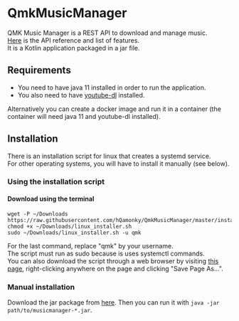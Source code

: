 # QmkMusicManager
QMK Music Manager is a REST API to download and manage music.  
[Here](https://github.com/hQamonky/QmkMusicManager/blob/master/docs/Api%20User%20Guide.md)
is the API reference and list of features.  
It is a Kotlin application packaged in a jar file.
## Requirements
- You need to have java 11 installed in order to run the application.  
- You also need to have [youtube-dl](https://youtube-dl.org/) installed.  

Alternatively you can create a docker image and run it in a container (the container will need java 11 and youtube-dl installed).
## Installation
There is an installation script for linux that creates a systemd service.  
For other operating systems, you will have to install it manually (see below).
### Using the installation script
#### Download using the terminal
``` shell
wget -P ~/Downloads https://raw.githubusercontent.com/hQamonky/QmkMusicManager/master/installers/linux_installer.sh
chmod +x ~/Downloads/linux_installer.sh
sudo ~/Downloads/linux_installer.sh -u qmk
```
For the last command, replace "qmk" by your username.  
The script must run as sudo because is uses systemctl commands.  
You can also download the script through a web browser by visiting [this page](https://raw.githubusercontent.com/hQamonky/QmkMusicManager/master/installers/linux_installer.sh),
right-clicking anywhere on the page and clicking "Save Page As...".
### Manual installation
Download the jar package from [here](https://raw.githubusercontent.com/hQamonky/QmkMusicManager/master/package/musicmanager-1.0.1.jar).
Then you can run it with `java -jar path/to/musicmanager-*.jar`.